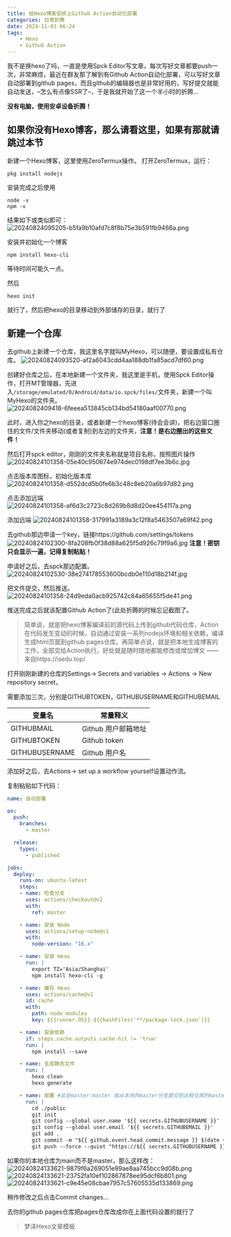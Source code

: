 ```yaml
---
title: 给Hexo博客安排上Github Action自动化部署
categories: 日常折腾
date: 2024-11-03 06:24
tags: 
    - Hexo
    - Github Action
---
```


我不是换hexo了吗，一直是使用Spck Editor写文章，每次写好文章都要push一次，非常麻烦，最近在群友那了解到有Github Action自动化部署，可以写好文章自动部署到github pages，而且github的编辑器也是非常好用的，写好提交就能自动发送，–怎么有点像SSR了–，于是我就开始了这一个半小时的折腾…

**没有电脑，使用安卓设备折腾！**

## 如果你没有Hexo博客，那么请看这里，如果有那就请跳过本节
新建一个Hexo博客，这里使用ZeroTermux操作。
打开ZeroTermux，运行：
```shell
pkg install nodejs
```
安装完成之后使用
```shell
node -v
npm -v
```

结果如下或类似即可：
![20240824095205-b5fa9b10afd7c8f8b75e3b591fb9466a.png](https://s2.loli.net/2024/08/24/aAT7Fvn8yWKdGL5.png)

安装并初始化一个博客

```shell
npm install hexo-cli
```
等待时间可能久一点。

然后
```shell
hexo init
```
就行了，然后把hexo的目录移动到外部储存的目录，就行了

## 新建一个仓库
去github上新建一个仓库，我这里名字就叫MyHexo，可以随便，要设置成私有仓库。
![20240824093520-af2a6043cdd4aa188db1fa85acd7df60.png](https://s2.loli.net/2024/08/24/uxryP9egDRmTIJi.png)

创建好仓库之后，在本地新建一个文件夹，我这里是手机，使用Spck Editor操作，打开MT管理器，先进入`/storage/emulated/0/Android/data/io.spck/files/`文件夹，新建一个叫MyHexo的文件夹。
![2024082409418-6feeea513845cb134bd54180aaf00770.png](https://s2.loli.net/2024/08/24/Wrgp9Vz6j5IBmGC.png)

此时，进入你之hexo的目录，或者新建一个hexo博客(待会会讲)，把右边窗口圈住的文件/文件夹移动(或者复制)到左边的文件夹，**注意！是右边圈出的这些文件！**

然后打开spck editor，刚刚的文件夹名称就是项目名称，按照图片操作
![20240824101358-05e40c950674e974dec0198df7ee3b6c.jpg](https://s2.loli.net/2024/08/24/toPWBEuexADfMrT.jpg)

点击版本库图标，初始化版本库
![20240824101358-d552dcd5b0fe6b3c48c8eb20a6b97d82.png](https://s2.loli.net/2024/08/24/nGbmODZ3NfJhPga.png)

点击添加远端
![20240824101358-af6d3c2723c8d269b8d8d20ee454117a.png](https://s2.loli.net/2024/08/24/ukoeSBF63y7TiQ4.png)

添加远端
![20240824101358-317991a3189a3c12f8a5463507a69f42.png](https://s2.loli.net/2024/08/24/xeaoyvW8RbKzcgV.png)

去github那边申请一个key，链接https://github.com/settings/tokens
![20240824102300-8fa208fb0f38d88a625f5d926c79f9a6.jpg](https://s2.loli.net/2024/08/24/TI9xnRlLVF3S5CY.jpg)
**注意！密钥只会显示一遍，记得复制粘贴！**

申请好之后，去spck那边配置。
![20240824102530-38e274178553600bcdb0e110d18b214f.jpg](https://s2.loli.net/2024/08/24/LWFfPzArclDedO8.jpg)

把文件提交，然后推送。
![20240824101358-24d9eda0acb925742c84a65655f5de41.png](https://s2.loli.net/2024/08/24/TYDKCBdavreNwzp.png)

推送完成之后就该配置Github Action了(此处折腾的时候忘记截图了。

>简单说，就是把hexo博客编译前的源代码上传到github代码仓库，Action在代码发生变动的时候，自动通过安装一系列nodejs环境和相关依赖，编译生成html页面到github pages仓库。再简单点说，就是把本地生成博客的工作，全部交给Action执行。好处就是随时随地都能修改或增加博文
  ——来自https://isedu.top/

打开刚刚新建的仓库的Settings-> Secrets and variables -> Actions -> New repository secret，

需要添加三次，分别是GITHUBTOKEN，GITHUBUSERNAME和GITHUBEMAIL

| 变量名          | 常量释义             |
|-----------------|----------------------|
| GITHUBMAIL      | Github 用户邮箱地址  |
| GITHUBTOKEN     | Github token         |
| GITHUBUSERNAME  | Github 用户名        |


添加好之后，去Actions-> set up a workflow yourself设置动作流。

复制粘贴如下代码：

```yaml
name: 自动部署

on:
  push:
    branches:
      - master

  release:
    types:
      - published

jobs:
  deploy:
    runs-on: ubuntu-latest
    steps:
    - name: 检查分支
      uses: actions/checkout@v2
      with:
        ref: master

    - name: 安装 Node
      uses: actions/setup-node@v1
      with:
        node-version: "16.x"

    - name: 安装 Hexo
      run: |
        export TZ='Asia/Shanghai'
        npm install hexo-cli -g

    - name: 缓存 Hexo
      uses: actions/cache@v1
      id: cache
      with:
        path: node_modules
        key: ${{runner.OS}}-${{hashFiles('**/package-lock.json')}}

    - name: 安装依赖
      if: steps.cache.outputs.cache-hit != 'true'
      run: |
        npm install --save

    - name: 生成静态文件
      run: |
        hexo clean
        hexo generate

    - name: 部署 #此处master:master 指从本地的master分支提交到远程仓库的master分支(不是博客的分支写master即可)，若远程仓库没有对应分支则新建一个。如有其他需要，可以根据自己的需求更改。
      run: |
        cd ./public
        git init
        git config --global user.name '${{ secrets.GITHUBUSERNAME }}'
        git config --global user.email '${{ secrets.GITHUBEMAIL }}'
        git add .
        git commit -m "${{ github.event.head_commit.message }} $(date +"%Z %Y-%m-%d %A %H:%M:%S") Updated By Github Actions"
        git push --force --quiet "https://${{ secrets.GITHUBUSERNAME }}:${{ secrets.GITHUBTOKEN }}@github.com/${{ secrets.GITHUBUSERNAME }}/${{ secrets.GITHUBUSERNAME }}.github.io.git" master:master  # GitHub配置
```

如果你的本地仓库为main而不是master，那么这样改：
![20240824133621-9879f6a269051e99ae8aa745bcc9d08b.png](https://s2.loli.net/2024/08/24/lqG4QZb9g1YVfvX.png)
![20240824133621-23752fa10ef102867878ee95dcf6b801.png](https://s2.loli.net/2024/08/24/7hIjab3QTP2xNps.png)
![20240824133621-c9e45e08cbae7957c57605535d133869.png](https://s2.loli.net/2024/08/24/ZsValeRKALMwDcy.png)

稍作修改之后点击Commit changes...

去你的github pages仓库把pages仓库改成你在上面代码设置的就行了

> 梦泽Hexo文章模板